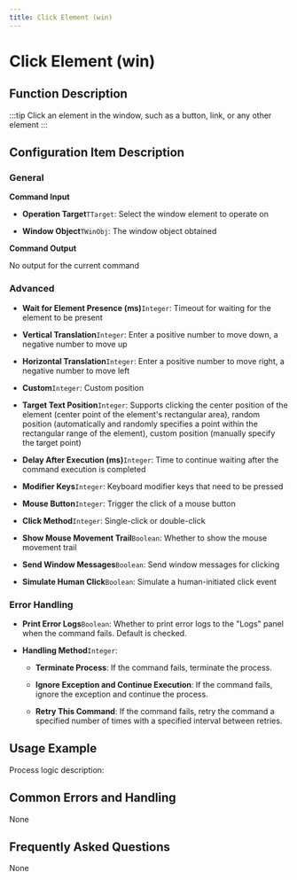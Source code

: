 ```yaml
---
title: Click Element (win)
---
```


# Click Element (win)

## Function Description

:::tip 
Click an element in the window, such as a button, link, or any other element
:::

## Configuration Item Description

### General

**Command Input**

- **Operation Target**`TTarget`: Select the window element to operate on

- **Window Object**`TWinObj`: The window object obtained


**Command Output**

No output for the current command

### Advanced

- **Wait for Element Presence (ms)**`Integer`: Timeout for waiting for the element to be present

- **Vertical Translation**`Integer`: Enter a positive number to move down, a negative number to move up

- **Horizontal Translation**`Integer`: Enter a positive number to move right, a negative number to move left

- **Custom**`Integer`: Custom position

- **Target Text Position**`Integer`: Supports clicking the center position of the element (center point of the element's rectangular area), random position (automatically and randomly specifies a point within the rectangular range of the element), custom position (manually specify the target point)

- **Delay After Execution (ms)**`Integer`: Time to continue waiting after the command execution is completed

- **Modifier Keys**`Integer`: Keyboard modifier keys that need to be pressed

- **Mouse Button**`Integer`: Trigger the click of a mouse button

- **Click Method**`Integer`: Single-click or double-click

- **Show Mouse Movement Trail**`Boolean`: Whether to show the mouse movement trail

- **Send Window Messages**`Boolean`: Send window messages for clicking

- **Simulate Human Click**`Boolean`: Simulate a human-initiated click event


### Error Handling

- **Print Error Logs**`Boolean`: Whether to print error logs to the "Logs" panel when the command fails. Default is checked. 

- **Handling Method**`Integer`:

    - **Terminate Process**: If the command fails, terminate the process.

    - **Ignore Exception and Continue Execution**: If the command fails, ignore the exception and continue the process.

    - **Retry This Command**: If the command fails, retry the command a specified number of times with a specified interval between retries.

## Usage Example

Process logic description:

## Common Errors and Handling

None

## Frequently Asked Questions

None

